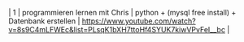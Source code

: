 | 1 | programmieren lernen mit Chris | python + (mysql free install) + Datenbank erstellen | https://www.youtube.com/watch?v=8s9C4mLFWEc&list=PLsqK1bXH7ttoHf4SYUK7kiwVPvFeI__bc |
